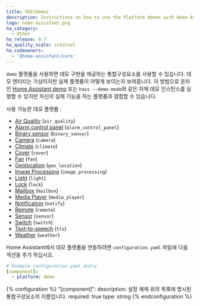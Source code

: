 ```yaml
---
title: 데모(Demo)
description: Instructions on how to use the Platform demos with Home Assistant.
logo: home-assistant.png
ha_category:
  - Other
ha_release: 0.7
ha_quality_scale: internal
ha_codeowners:
  - '@home-assistant/core'
---
```


`demo` 플랫폼을 사용하면 데모 구현을 제공하는 통합구성요소를 사용할 수 있습니다. 데모 엔티티는 가상이지만 실제 플랫폼이 어떻게 보이는지 보여줍니다. 이 방법으로 온라인 [Home Assistant demo](/demo/) 또는 `hass --demo-mode`와 같은 자체 데모 인스턴스를 실행할 수 있지만 자신의 실제 기능을 하는 플랫폼과 결합할 수 있습니다.

사용 가능한 데모 플랫폼 :

- [Air Quality](/integrations/air_quality/) (`air_quality`)
- [Alarm control panel](/integrations/alarm_control_panel/) (`alarm_control_panel`)
- [Binary sensor](/integrations/binary_sensor/) (`binary_sensor`)
- [Camera](/integrations/camera/) (`camera`)
- [Climate](/integrations/climate/) (`climate`)
- [Cover](/integrations/cover/) (`cover`)
- [Fan](/integrations/fan/) (`fan`)
- [Geolocation](/integrations/geo_location/) (`geo_location`)
- [Image Processing](/integrations/image_processing/) (`image_processing`)
- [Light](/integrations/light/) (`light`)
- [Lock](/integrations/lock/) (`lock`)
- [Mailbox](/integrations/mailbox/) (`mailbox`)
- [Media Player](/integrations/media_player/) (`media_player`)
- [Notification](/integrations/notify/) (`notify`)
- [Remote](/integrations/remote/) (`remote`)
- [Sensor](/integrations/sensor/) (`sensor`)
- [Switch](/integrations/switch/) (`switch`)
- [Text-to-speech](/integrations/tts/) (`tts`)
- [Weather](/integrations/weather/) (`weather`)


Home Assistant에서 데모 플랫폼을 연동하려면 `configuration.yaml` 파일에 다음 섹션을 추가 하십시오.

```yaml
# Example configuration.yaml entry
[component]:
  - platform: demo
```

{% configuration %}
"[component]":
  description: 설정 예제 위의 목록에 명시된 통합구성요소의 이름입니다.
  required: true
  type: string
{% endconfiguration %}
